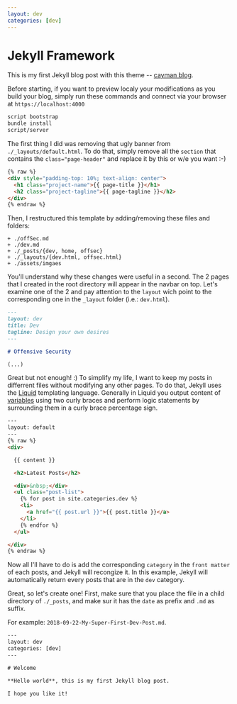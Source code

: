 ```yaml
---
layout: dev
categories: [dev]
---
```


# Jekyll Framework

This is my first Jekyll blog post with this theme -- [cayman blog](https://github.com/lorepirri/cayman-blog). 

Before starting, if you want to preview localy your modifications as you build your blog, simply run these commands and connect via your browser at `https://localhost:4000`

```bash
script bootstrap
bundle install
script/server
```

The first thing I did was removing that ugly banner from `./_layouts/default.html`. To do that, simply remove all the `section` that contains the `class="page-header"` and replace it by this or w/e you want :-)

```html
{% raw %}
<div style="padding-top: 10%; text-align: center">
  <h1 class="project-name">{{ page-title }}</h1>
  <h2 class="project-tagline">{{ page-tagline }}</h2>
</div>
{% endraw %}
```
Then, I restructured this template by adding/removing these files and folders:

```
+ ./offSec.md
+ ./dev.md
+ ./_posts/{dev, home, offsec}
+ ./_layouts/{dev.html, offsec.html}
+ ./assets/imgaes
```

You'll understand why these changes were useful in a second. The 2 pages that I created in the root directory will appear in the navbar on top. Let's examine one of the 2 and pay attention to the `layout` wich point to the corresponding one in the `_layout` folder (i.e.: `dev.html`).

```md
---
layout: dev
title: Dev
tagline: Design your own desires
---

# Offensive Security

(...)
```

Great but not enough! :) To simplify my life, I want to keep my posts in differrent files without modifying any other pages. To do that, Jekyll uses the [Liquid](https://jekyllrb.com/docs/liquid/) templating language. Generally in Liquid you output content of [variables](https://jekyllrb.com/docs/variables/) using two curly braces and perform logic statements by surrounding them in a curly brace percentage sign.


```html
---
layout: default
---
{% raw %}
<div>

  {{ content }}

  <h2>Latest Posts</h2>

  <div>&nbsp;</div>
  <ul class="post-list">
    {% for post in site.categories.dev %}
    <li>
      <a href="{{ post.url }}">{{ post.title }}</a>
    </li>
    {% endfor %}
  </ul>

</div>      
{% endraw %}
```

Now all I'll have to do is add the corresponding `category` in the `front matter` of each posts, and Jekyll will recongize it. In this example, Jekyll will automatically return every posts that are in the  `dev` category. 

Great, so let's create one! First, make sure that you place the file in a child directory of `./_posts`, and make sur it has the `date` as prefix and `.md` as suffix. 

For example: `2018-09-22-My-Super-First-Dev-Post.md`.

```html
---
layout: dev 
categories: [dev]
---

# Welcome

**Hello world**, this is my first Jekyll blog post.

I hope you like it!
```
